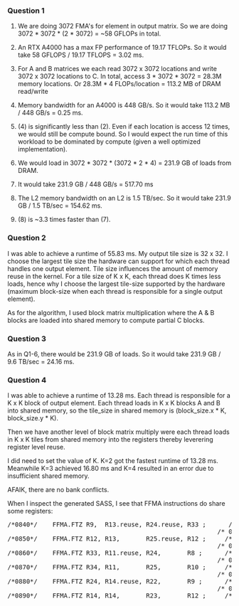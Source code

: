 ### Question 1

1. We are doing 3072 FMA's for element in output matrix.
So we are doing 3072 * 3072 * (2 * 3072) = ~58 GFLOPs in total.

2. An RTX A4000 has a max FP performance of 19.17 TFLOPs.
So it would take 58 GFLOPS / 19.17 TFLOPS = 3.02 ms.

3. For A and B matrices we each read 3072 x 3072 locations and write 3072 x 3072 locations to C. In total, access 3 * 3072 * 3072 = 28.3M memory locations. Or 28.3M * 4 FLOPs/location = 113.2 MB of DRAM read/write

4. Memory bandwidth for an A4000 is 448 GB/s. So it would take 113.2 MB / 448 GB/s = 0.25 ms.

5. (4) is significantly less than (2). Even if each location is access 12 times, we would still be compute bound.
So I would expect the run time of this workload to be dominated by compute (given a well optimized implementation).

6. We would load in 3072 * 3072 * (3072 * 2 * 4) = 231.9 GB of loads from DRAM.

7. It would take 231.9 GB / 448 GB/s = 517.70 ms

8. The L2 memory bandwidth on an L2 is 1.5 TB/sec. So it would take 231.9 GB / 1.5 TB/sec = 154.62 ms.

9. (8) is ~3.3 times faster than (7).


### Question 2

I was able to achieve a runtime of 55.83 ms. My output tile size is 32 x 32. I choose the largest tile size the hardware can support for which each thread handles one output element. Tile size influences the amount of memory reuse in the kernel. For a tile size of K x K, each thread does K times less loads, hence why I choose the largest tile-size supported by the hardware (maximum block-size when each thread is responsible for a single output element). 

As for the algorithm, I used block matrix multiplication where the A & B blocks are loaded into shared memory to compute partial C blocks.


### Question 3

As in Q1-6, there would be 231.9 GB of loads. So it would take 231.9 GB / 9.6 TB/sec = 24.16 ms.


### Question 4

I was able to achieve a runtime of 13.28 ms.
Each thread is responsible for a K x K block of output element. Each thread loads in K x K blocks A and B into shared memory, so the tile_size in shared memory is (block_size.x * K, block_size.y * K). 

Then we have another level of block matrix multiply were each thread loads in K x K tiles from shared memory into the registers thereby leverering register level reuse.

I did need to set the value of K. K=2 got the fastest runtime of 13.28 ms. Meanwhile K=3 achieved 16.80 ms and K=4 resulted in an error due to insufficient shared memory.

AFAIK, there are no bank conflicts.

When I inspect the generated SASS, I see that FFMA instructions do share some registers:

<pre>
/*0840*/    FFMA.FTZ R9,  R13.reuse, R24.reuse, R33 ;      /* 0x000000180d097223 */
                                                        /* 0x0c4fe20000010021 */
/*0850*/    FFMA.FTZ R12, R13,       R25.reuse, R12 ;     /* 0x000000190d0c7223 */
                                                        /* 0x080fe2000001000c */
/*0860*/    FFMA.FTZ R33, R11.reuse, R24,       R8 ;      /* 0x000000180b217223 */
                                                        /* 0x040fe20000010008 */
/*0870*/    FFMA.FTZ R34, R11,       R25,       R10 ;     /* 0x000000190b227223 */
                                                        /* 0x000fe2000001000a */
/*0880*/    FFMA.FTZ R24, R14.reuse, R22,       R9 ;      /* 0x000000160e187223 */
                                                        /* 0x048fe20000010009 */
/*0890*/    FFMA.FTZ R14, R14,       R23,       R12 ;     /* 0x000000170e0e7223 */
</pre>
